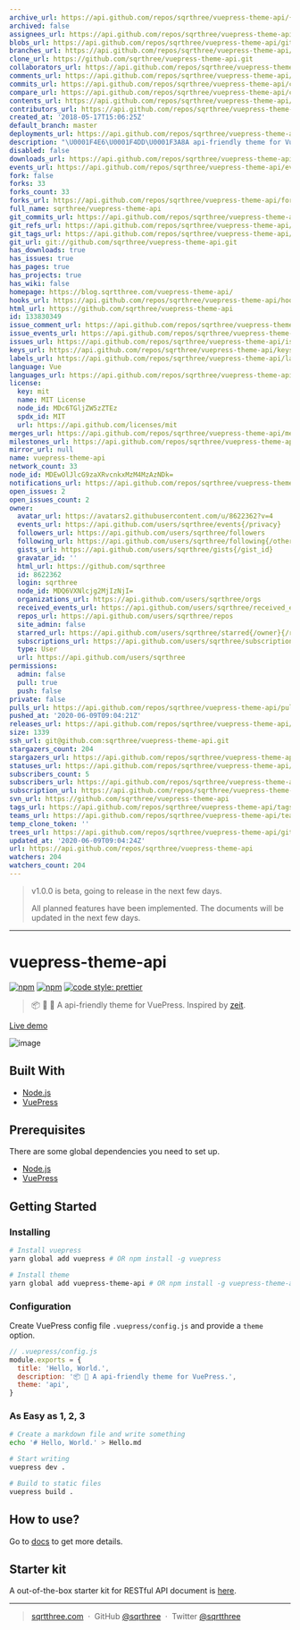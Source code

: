 ```yaml
---
archive_url: https://api.github.com/repos/sqrthree/vuepress-theme-api/{archive_format}{/ref}
archived: false
assignees_url: https://api.github.com/repos/sqrthree/vuepress-theme-api/assignees{/user}
blobs_url: https://api.github.com/repos/sqrthree/vuepress-theme-api/git/blobs{/sha}
branches_url: https://api.github.com/repos/sqrthree/vuepress-theme-api/branches{/branch}
clone_url: https://github.com/sqrthree/vuepress-theme-api.git
collaborators_url: https://api.github.com/repos/sqrthree/vuepress-theme-api/collaborators{/collaborator}
comments_url: https://api.github.com/repos/sqrthree/vuepress-theme-api/comments{/number}
commits_url: https://api.github.com/repos/sqrthree/vuepress-theme-api/commits{/sha}
compare_url: https://api.github.com/repos/sqrthree/vuepress-theme-api/compare/{base}...{head}
contents_url: https://api.github.com/repos/sqrthree/vuepress-theme-api/contents/{+path}
contributors_url: https://api.github.com/repos/sqrthree/vuepress-theme-api/contributors
created_at: '2018-05-17T15:06:25Z'
default_branch: master
deployments_url: https://api.github.com/repos/sqrthree/vuepress-theme-api/deployments
description: "\U0001F4E6\U0001F4DD\U0001F3A8A api-friendly theme for VuePress."
disabled: false
downloads_url: https://api.github.com/repos/sqrthree/vuepress-theme-api/downloads
events_url: https://api.github.com/repos/sqrthree/vuepress-theme-api/events
fork: false
forks: 33
forks_count: 33
forks_url: https://api.github.com/repos/sqrthree/vuepress-theme-api/forks
full_name: sqrthree/vuepress-theme-api
git_commits_url: https://api.github.com/repos/sqrthree/vuepress-theme-api/git/commits{/sha}
git_refs_url: https://api.github.com/repos/sqrthree/vuepress-theme-api/git/refs{/sha}
git_tags_url: https://api.github.com/repos/sqrthree/vuepress-theme-api/git/tags{/sha}
git_url: git://github.com/sqrthree/vuepress-theme-api.git
has_downloads: true
has_issues: true
has_pages: true
has_projects: true
has_wiki: false
homepage: https://blog.sqrtthree.com/vuepress-theme-api/
hooks_url: https://api.github.com/repos/sqrthree/vuepress-theme-api/hooks
html_url: https://github.com/sqrthree/vuepress-theme-api
id: 133830349
issue_comment_url: https://api.github.com/repos/sqrthree/vuepress-theme-api/issues/comments{/number}
issue_events_url: https://api.github.com/repos/sqrthree/vuepress-theme-api/issues/events{/number}
issues_url: https://api.github.com/repos/sqrthree/vuepress-theme-api/issues{/number}
keys_url: https://api.github.com/repos/sqrthree/vuepress-theme-api/keys{/key_id}
labels_url: https://api.github.com/repos/sqrthree/vuepress-theme-api/labels{/name}
language: Vue
languages_url: https://api.github.com/repos/sqrthree/vuepress-theme-api/languages
license:
  key: mit
  name: MIT License
  node_id: MDc6TGljZW5zZTEz
  spdx_id: MIT
  url: https://api.github.com/licenses/mit
merges_url: https://api.github.com/repos/sqrthree/vuepress-theme-api/merges
milestones_url: https://api.github.com/repos/sqrthree/vuepress-theme-api/milestones{/number}
mirror_url: null
name: vuepress-theme-api
network_count: 33
node_id: MDEwOlJlcG9zaXRvcnkxMzM4MzAzNDk=
notifications_url: https://api.github.com/repos/sqrthree/vuepress-theme-api/notifications{?since,all,participating}
open_issues: 2
open_issues_count: 2
owner:
  avatar_url: https://avatars2.githubusercontent.com/u/8622362?v=4
  events_url: https://api.github.com/users/sqrthree/events{/privacy}
  followers_url: https://api.github.com/users/sqrthree/followers
  following_url: https://api.github.com/users/sqrthree/following{/other_user}
  gists_url: https://api.github.com/users/sqrthree/gists{/gist_id}
  gravatar_id: ''
  html_url: https://github.com/sqrthree
  id: 8622362
  login: sqrthree
  node_id: MDQ6VXNlcjg2MjIzNjI=
  organizations_url: https://api.github.com/users/sqrthree/orgs
  received_events_url: https://api.github.com/users/sqrthree/received_events
  repos_url: https://api.github.com/users/sqrthree/repos
  site_admin: false
  starred_url: https://api.github.com/users/sqrthree/starred{/owner}{/repo}
  subscriptions_url: https://api.github.com/users/sqrthree/subscriptions
  type: User
  url: https://api.github.com/users/sqrthree
permissions:
  admin: false
  pull: true
  push: false
private: false
pulls_url: https://api.github.com/repos/sqrthree/vuepress-theme-api/pulls{/number}
pushed_at: '2020-06-09T09:04:21Z'
releases_url: https://api.github.com/repos/sqrthree/vuepress-theme-api/releases{/id}
size: 1339
ssh_url: git@github.com:sqrthree/vuepress-theme-api.git
stargazers_count: 204
stargazers_url: https://api.github.com/repos/sqrthree/vuepress-theme-api/stargazers
statuses_url: https://api.github.com/repos/sqrthree/vuepress-theme-api/statuses/{sha}
subscribers_count: 5
subscribers_url: https://api.github.com/repos/sqrthree/vuepress-theme-api/subscribers
subscription_url: https://api.github.com/repos/sqrthree/vuepress-theme-api/subscription
svn_url: https://github.com/sqrthree/vuepress-theme-api
tags_url: https://api.github.com/repos/sqrthree/vuepress-theme-api/tags
teams_url: https://api.github.com/repos/sqrthree/vuepress-theme-api/teams
temp_clone_token: ''
trees_url: https://api.github.com/repos/sqrthree/vuepress-theme-api/git/trees{/sha}
updated_at: '2020-06-09T09:04:24Z'
url: https://api.github.com/repos/sqrthree/vuepress-theme-api
watchers: 204
watchers_count: 204
---
```


> v1.0.0 is beta, going to release in the next few days.
>
> All planned features have been implemented. The documents will be updated in the next few days.

---

# vuepress-theme-api

[![npm](https://img.shields.io/npm/v/vuepress-theme-api.svg)](https://www.npmjs.com/package/vuepress-theme-api)
[![npm](https://img.shields.io/npm/l/vuepress-theme-api.svg)](https://github.com/sqrthree/vuepress-theme-api/blob/master/LICENSE)
[![code style: prettier](https://img.shields.io/badge/code_style-prettier-ff69b4.svg)](https://github.com/prettier/prettier)

> 📦 📝 🎨 A api-friendly theme for VuePress. Inspired by [zeit](https://zeit.co/docs).

[Live demo](https://blog.sqrtthree.com/vuepress-theme-api/)

![image](https://user-images.githubusercontent.com/8622362/40341249-9b6e8b9e-5db6-11e8-97f5-41cadc87ce51.png)

## Built With

- [Node.js](https://nodejs.org/)
- [VuePress](https://github.com/vuejs/vuepress)

## Prerequisites

There are some global dependencies you need to set up.

- [Node.js](https://nodejs.org/)
- [VuePress](https://github.com/vuejs/vuepress)

## Getting Started

### Installing

```bash
# Install vuepress
yarn global add vuepress # OR npm install -g vuepress

# Install theme
yarn global add vuepress-theme-api # OR npm install -g vuepress-theme-api
```

### Configuration

Create VuePress config file `.vuepress/config.js` and provide a `theme` option.

```js
// .vuepress/config.js
module.exports = {
  title: 'Hello, World.',
  description: '📦 🎨 A api-friendly theme for VuePress.',
  theme: 'api',
}
```

### As Easy as 1, 2, 3

```bash
# Create a markdown file and write something
echo '# Hello, World.' > Hello.md

# Start writing
vuepress dev .

# Build to static files
vuepress build .
```

## How to use?

Go to [docs](https://blog.sqrtthree.com/vuepress-theme-api/) to get more details.

## Starter kit

A out-of-the-box starter kit for RESTful API document is [here](https://github.com/sqrthree/vuepress-theme-api-starter-kit).

---

> [sqrtthree.com](http://sqrtthree.com/) &nbsp;&middot;&nbsp;
> GitHub [@sqrthree](https://github.com/sqrthree) &nbsp;&middot;&nbsp;
> Twitter [@sqrtthree](https://twitter.com/sqrtthree)
